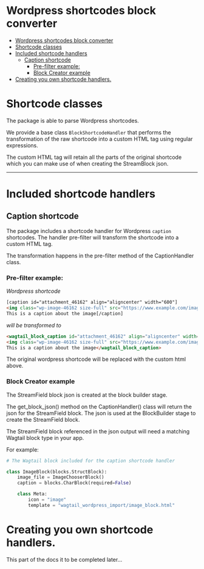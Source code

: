 # Wordpress shortcodes block converter

- [Wordpress shortcodes block converter](#wordpress-shortcodes-block-converter)
- [Shortcode classes](#shortcode-classes)
- [Included shortcode handlers](#included-shortcode-handlers)
  - [Caption shortcode](#caption-shortcode)
    - [Pre-filter example:](#pre-filter-example)
    - [Block Creator example](#block-creator-example)
- [Creating you own shortcode handlers.](#creating-you-own-shortcode-handlers)

# Shortcode classes

The package is able to parse Wordpress shortcodes. 

We provide a base class `BlockShortcodeHandler` that performs the transformation of the raw shortcode into a custom HTML tag using regular expressions.

The custom HTML tag will retain all the parts of the original shortcode which you can make use of when creating the StreamBlock json.

---

# Included shortcode handlers

## Caption shortcode

The package includes a shortcode handler for Wordpress `caption` shortcodes. The handler pre-filter will transform the shortcode into a custom HTML tag. 

The transformation happens in the pre-filter method of the CaptionHandler class.

### Pre-filter example:

*Wordpress shortcode*

```html
[caption id="attachment_46162" align="aligncenter" width="600"]
<img class="wp-image-46162 size-full" src="https://www.example.com/images/foo.jpg" alt="This describes the image" width="600" height="338" />
This is a caption about the image[/caption]
```

*will be transformed to*

```html
<wagtail_block_caption id="attachment_46162" align="aligncenter" width="600">
<img class="wp-image-46162 size-full" src="https://www.example.com/images/foo.jpg" alt="This describes the image" width="600" height="338" />
This is a caption about the image</wagtail_block_caption>
```

The original wordpress shortcode will be replaced with the custom html above.

### Block Creator example

The StreamField block json is created at the block builder stage. 

The get_block_json() method on the CaptionHandler() class will return the json for the StreamField block. The json is used at the BlockBuilder stage to create the StreamField block.

The StreamField block referenced in the json output will need a matching Wagtail block type in your app.

For example:

```python
# The Wagtail block included for the caption shortcode handler

class ImageBlock(blocks.StructBlock):
    image_file = ImageChooserBlock()
    caption = blocks.CharBlock(required=False)

    class Meta:
        icon = "image"
        template = "wagtail_wordpress_import/image_block.html"
```

# Creating you own shortcode handlers.

This part of the docs it to be completed later...
